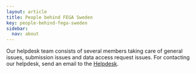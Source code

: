 ```yaml
---
layout: article
title: People behind FEGA Sweden
key: people-behind-fega-sweden
sidebar:
  nav: about
---
```


Our helpdesk team consists of several members taking care of general issues,
submission issues and data access request issues. For contacting our helpdesk,
send an email to the [Helpdesk](mailto:ega-se@nbis.se).
